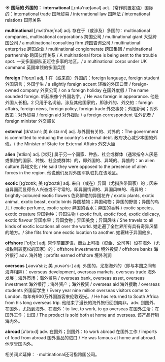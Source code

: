 ☀ <span class="category">**国际的 外国的：**</span>
<span class="vocabulary">**international**</span> [͵ɪntə'næʃənəl] 
<span class="definition">adj.（常作前置定语）国际的：</span>international trade 国际贸易 / international law 国际法 / international relations 国际关系
           
<span class="vocabulary">**multinational**</span> [ˌmʌltiˈnæʃnəl]
<span class="definition">adj. 存在于（或涉及）多国的：</span>multinational companies, multinational corporations 跨国公司 / multinational giant 大型跨国公司 / a multinational consulting firm 跨国咨询公司 / multinational enterprise 跨国企业 / multinational conglomerate 跨国集团 / multinational partnership 跨国伙伴关系 / A multinational force is being sent to the trouble spot. 一支多国部队正赶往多事的地区。/ a multinational corps under UK command 英国率领的多国兵团

<span class="vocabulary">**foreign**</span> ['fɒrɪn] 
<span class="definition">adj. 1 在（或来自）外国的：</span>foreign language, foreign student 外国语言；外国学生 / a slightly foreign accent 轻微的外国口音 / foreign-owned company 外资公司 / on a foreign holiday 在国外度假 / The name sounded foreign. 听起来像个外国名字。/ He was foreign in appearance. 他是外国人长相。<span class="definition">2 只用于名词前，涉及其他国家的，即涉外的、外交的：</span>foreign affairs, foreign news, foreign policy, foreign trade 外交事务；外国新闻；对外政策；对外贸易 / foreign aid 对外援助 / a foreign correspondent 驻外记者 / foreign minister 外交部长 
 
<span class="vocabulary">**external**</span> [ɪkˈstɜ:nl; 美 ɪkˈstɜ:rnl]
<span class="definition">adj. 与外国有关的、对外的：</span>The government is committed to reducing the country's external debt. 政府决心减少本国的外债。/ the Minister of State for External Affairs 外交大臣          

<span class="vocabulary">**alien**</span> [ˈeɪliən]
<span class="definition">adj. [常贬] 属于另一个国家、种族、社会或群体（通常指令人厌恶或惧怕的国家、种族、社会或群体）的，即外国的、异域的、异族的：</span>an alien culture 异域文化 / He said they were opposed to the presence of alien forces in the region. 他说他们反对外国军队驻扎在该地区。
           
<span class="vocabulary">**exotic**</span> [ɪgˈzɒtɪk; 美 ɪgˈzɑ:tɪk]
<span class="definition">adj. 来自（或在）异国（尤指热带国家）的；因来自异国而显得令人兴奋或不寻常的，即异国情调的、异国风味的、奇异的：</span>brightly-coloured exotic flowers 色彩鲜艳的异国花卉 / exotic plants, exotic animal, exotic beast, exotic birds 异国植物；异国动物；异国的野兽；异国的鸟儿 / exotic perfume, exotic spice 异国的香水；异国的香料 / exotic species, exotic creature 异国物种；异国生物 / exotic fruit, exotic food, exotic delicacy, exotic flavour 异国水果；异国食物；异国美食；异国风味 / She travels to all kinds of exotic locations all over the world. 她走遍了全世界所有具有奇异风情的地方。/ She flits from one exotic location to another. 她辗转于异国他乡。            

<span class="vocabulary">**offshore**</span> ['ɒfʃɔ:] 
<span class="definition">adj. 常作前置定语，商业上可指（资金、公司等）设在海外（尤指税制较宽松的国家）的：</span>offshore investments 境外投资 / offshore banks 海外银行 <span class="definition">adv. 海外地：</span>profits earned offshore 境外利润

<span class="vocabulary">**overseas**</span> [ˌəʊvəˈsi:z; 美 ˌoʊvərˈs-]
<span class="definition">adj. 外国的，尤指海外的（即与本国之间有海洋相隔）：</span>overseas development, overseas markets, overseas trade 海外发展；海外市场；海外贸易 / overseas bank, overseas asset, overseas investment 海外银行；海外资产；海外投资 / overseas aid 海外援助 / overseas students 外国留学生 / Every year nine million overseas visitors come to London. 每年有900万外国游客来伦敦观光。/ He has returned to South Africa from his long overseas trip. 他结束了漫长的海外旅行回到南非。<span class="definition">adv. 到国外、在国外，尤指到海外、在海外：</span>to live, to work, to go overseas 在国外生活；在国外工作；出国 / The product is sold both at home and overseas. 该产品行销海内外。

<span class="vocabulary">**abroad**</span> [ə'brɔ:d] 
<span class="definition">adv. 在国外；到国外：</span>to work abroad 在国外工作 / imports of food from abroad 国外食品的进口 / He was famous at home and abroad. 他享誉国内外。

相关词义延伸：
· multinational还可指跨国公司。

